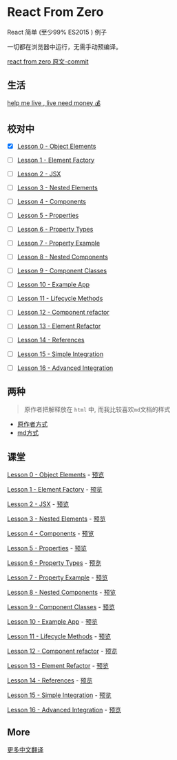 # React From Zero

React 简单 (至少99% ES2015 ) 例子

一切都在浏览器中运行，无需手动预编译。

[react from zero 原文-commit](https://github.com/kay-is/react-from-zero/tree/9295efa36c5be78b0e3767425afcf238290b9051)

## 生活

[help me live , live need money 💰](https://github.com/chinanf-boy/live-need-money)

## 校对中

- [x] [Lesson 0 - Object Elements](https://github.com/chinanf-boy/react-from-zero/blob/master/docs/00-object-elements.html)
- [ ] [Lesson 1 - Element Factory](https://github.com/chinanf-boy/react-from-zero/blob/master/docs/01-element-factory.html)
- [ ] [Lesson 2 - JSX](https://github.com/chinanf-boy/react-from-zero/blob/master/docs/02-jsx.html)
- [ ] [Lesson 3 - Nested Elements](https://github.com/chinanf-boy/react-from-zero/blob/master/docs/03-nested-elements.html)
- [ ] [Lesson 4 - Components](https://github.com/chinanf-boy/react-from-zero/blob/master/docs/04-components.html)
- [ ] [Lesson 5 - Properties](https://github.com/chinanf-boy/react-from-zero/blob/master/docs/05-properties.html)
- [ ] [Lesson 6 - Property Types](https://github.com/chinanf-boy/react-from-zero/blob/master/docs/06-property-types.html)
- [ ] [Lesson 7 - Property Example](https://github.com/chinanf-boy/react-from-zero/blob/master/docs/07-property-example.html)
- [ ] [Lesson 8 - Nested Components](https://github.com/chinanf-boy/react-from-zero/blob/master/docs/08-nested-components.html)
- [ ] [Lesson 9 - Component Classes](https://github.com/chinanf-boy/react-from-zero/blob/master/docs/09-component-classes.html)
- [ ] [Lesson 10 - Example App](https://github.com/chinanf-boy/react-from-zero/blob/master/docs/10-example-app.html)
- [ ] [Lesson 11 - Lifecycle Methods](https://github.com/chinanf-boy/react-from-zero/blob/master/docs/11-lifecycle-methods.html)
- [ ] [Lesson 12 - Component refactor](https://github.com/chinanf-boy/react-from-zero/blob/master/docs/12-component-refactor.html)
- [ ] [Lesson 13 - Element Refactor](https://github.com/chinanf-boy/react-from-zero/blob/master/docs/13-element-refactor.html)
- [ ] [Lesson 14 - References](https://github.com/chinanf-boy/react-from-zero/blob/master/docs/14-references.html)
- [ ] [Lesson 15 - Simple Integration](https://github.com/chinanf-boy/react-from-zero/blob/master/docs/15-simple-integration.html)
- [ ] [Lesson 16 - Advanced Integration](https://github.com/chinanf-boy/react-from-zero/blob/master/docs/16-advanced-integration.html)


## 两种

> 原作者把解释放在 `html` 中, 而我比较喜欢`md`文档的样式

- [原作者方式](#课堂)
- [md方式](./explain.md)

## 课堂

[Lesson 0 - Object Elements](https://github.com/chinanf-boy/react-from-zero/blob/master/docs/00-object-elements.html) -
[预览](https://chinanf-boy.github.io/react-from-zero/00-object-elements.html)

[Lesson 1 - Element Factory](https://github.com/chinanf-boy/react-from-zero/blob/master/docs/01-element-factory.html) -
[预览](https://chinanf-boy.github.io/react-from-zero/01-element-factory.html)

[Lesson 2 - JSX](https://github.com/chinanf-boy/react-from-zero/blob/master/docs/02-jsx.html) -
[预览](https://chinanf-boy.github.io/react-from-zero/02-jsx.html)

[Lesson 3 - Nested Elements](https://github.com/chinanf-boy/react-from-zero/blob/master/docs/03-nested-elements.html) -
[预览](https://chinanf-boy.github.io/react-from-zero/03-nested-elements.html)

[Lesson 4 - Components](https://github.com/chinanf-boy/react-from-zero/blob/master/docs/04-components.html) -
[预览](https://chinanf-boy.github.io/react-from-zero/04-components.html)

[Lesson 5 - Properties](https://github.com/chinanf-boy/react-from-zero/blob/master/docs/05-properties.html) -
[预览](https://chinanf-boy.github.io/react-from-zero/05-properties.html)

[Lesson 6 - Property Types](https://github.com/chinanf-boy/react-from-zero/blob/master/docs/06-property-types.html) -
[预览](https://chinanf-boy.github.io/react-from-zero/06-property-types.html)

[Lesson 7 - Property Example](https://github.com/chinanf-boy/react-from-zero/blob/master/docs/07-property-example.html) -
[预览](https://chinanf-boy.github.io/react-from-zero/07-property-example.html)

[Lesson 8 - Nested Components](https://github.com/chinanf-boy/react-from-zero/blob/master/docs/08-nested-components.html) -
[预览](https://chinanf-boy.github.io/react-from-zero/08-nested-components.html)

[Lesson 9 - Component Classes](https://github.com/chinanf-boy/react-from-zero/blob/master/docs/09-component-classes.html) -
[预览](https://chinanf-boy.github.io/react-from-zero/09-component-classes.html)

[Lesson 10 - Example App](https://github.com/chinanf-boy/react-from-zero/blob/master/docs/10-example-app.html) -
[预览](https://chinanf-boy.github.io/react-from-zero/10-example-app.html)

[Lesson 11 - Lifecycle Methods](https://github.com/chinanf-boy/react-from-zero/blob/master/docs/11-lifecycle-methods.html) -
[预览](https://chinanf-boy.github.io/react-from-zero/11-lifecycle-methods.html)

[Lesson 12 - Component refactor](https://github.com/chinanf-boy/react-from-zero/blob/master/docs/12-component-refactor.html) -
[预览](https://chinanf-boy.github.io/react-from-zero/12-component-refactor.html)

[Lesson 13 - Element Refactor](https://github.com/chinanf-boy/react-from-zero/blob/master/docs/13-element-refactor.html) -
[预览](https://chinanf-boy.github.io/react-from-zero/13-element-refactor.html)

[Lesson 14 - References](https://github.com/chinanf-boy/react-from-zero/blob/master/docs/14-references.html) -
[预览](https://chinanf-boy.github.io/react-from-zero/14-references.html)

[Lesson 15 - Simple Integration](https://github.com/chinanf-boy/react-from-zero/blob/master/docs/15-simple-integration.html) -
[预览](https://chinanf-boy.github.io/react-from-zero/15-simple-integration.html)

[Lesson 16 - Advanced Integration](https://github.com/chinanf-boy/react-from-zero/blob/master/docs/16-advanced-integration.html) -
[预览](https://chinanf-boy.github.io/react-from-zero/16-advanced-integration.html)


## More

[更多中文翻译](https://github.com/chinanf-boy/chinese-translate-list)